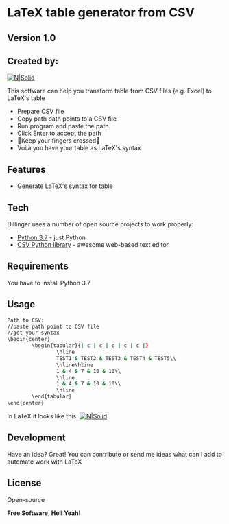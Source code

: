 # LaTeX table generator from CSV
## Version 1.0
##  Created by:
[![N|Solid](https://i.imgur.com/zk7PUsqm.jpg)](https://nodesource.com/products/nsolid)



This software can help you transform table from CSV files (e.g. Excel) to LaTeX's table

- Prepare CSV file
- Copy path path points to a CSV file
- Run program and paste the path
- Click Enter to accept the path
- 🤞Keep your fingers crossed🤞 
- Voilà you have your table as LaTeX's syntax 

## Features

- Generate LaTeX's syntax for table

## Tech

Dillinger uses a number of open source projects to work properly:

- [Python 3.7] - just Python
- [CSV Python library] - awesome web-based text editor

## Requirements

You have to install Python 3.7 

## Usage 

```sh
Path to CSV:
//paste path point to CSV file
//get your syntax
\begin{center}
        \begin{tabular}{| c | c | c | c | c |}
                \hline
                TEST1 & TEST2 & TEST3 & TEST4 & TEST5\\
                \hline\hline
                1 & 4 & 7 & 10 & 10\\
                \hline
                1 & 4 & 7 & 10 & 10\\
                \hline
        \end{tabular}
\end{center}
```

In LaTeX it looks like this:
[![N|Solid](https://i.imgur.com/vMgR5dE.png)](https://nodesource.com/products/nsolid)



## Development

Have an idea? Great!
You can contribute or send me ideas what can I add to automate work with LaTeX


## License

Open-source

**Free Software, Hell Yeah!**


   [Python 3.7]: <https://www.python.org/downloads/release/python-370/>
   [CSV Python library]: <https://docs.python.org/3/library/csv.html>

  
